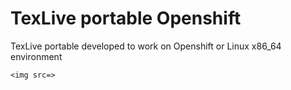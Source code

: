 # TexLive portable Openshift
TexLive portable developed to work on Openshift or Linux x86_64 environment

~~~~~~~~~~~~~~~~
<img src=>
~~~~~~~~~~~~~~~~
